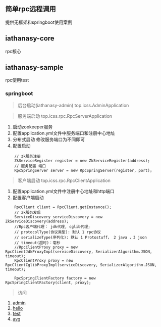 
## 简单rpc远程调用
提供无框架和springboot使用案例

## iathanasy-core
rpc核心

## iathanasy-sample
rpc使用test 

### springboot
> 后台启动(iathanasy-admin) top.icss.AdminApplication

> 服务端启动 top.icss.rpc.RpcServerApplication

 1. 启动zookeeper服务
 2. 配置application.yml文件中服务端口和注册中心地址
 3. 分布式启动 修改服务端口为不同即可
 4. 配置启动
 ```
     // zk服务注册
     ZkServiceRegister register = new ZkServiceRegister(address);
     // 服务配置 端口
     RpcSpringServer server = new RpcSpringServer(register, port);
 ```
 
 > 客户端启动 top.icss.rpc.RpcClientApplication
 
 1. 配置application.yml文件中注册中心地址和http端口
 2. 配置客户端启动
```
    RpcClient client = RpcClient.getInstance();
    // zk服务发现
    ServiceDiscovery serviceDiscovery = new ZkServiceDiscovery(address);
    //Rpc客户端代理： jdk代理, cglib代理;
    // protocolType(协议类型): 默认 1 rpc协议
    // serializeType(序列化): 默认 1 Protostuff， 2 java ，3 json
    // timeout(超时)：毫秒
    //RpcClientProxy proxy = new RpcClientJdkProxyImpl(serviceDiscovery, SerializerAlgorithm.JSON, timeout);
    RpcClientProxy proxy = new RpcClientCglibProxyImpl(serviceDiscovery, SerializerAlgorithm.JSON, timeout);

    RpcSpringClientFactory factory = new RpcSpringClientFactory(client, proxy);
``` 

> 访问  

1. [admin](http://127.0.0.1:9507/admin)
2. [hello](http://127.0.0.1:8081/hello?name=World)
3. [test](http://127.0.0.1:8081/test?x=1&y=3)
4. [avg](http://127.0.0.1:8081/avg?x=1&y=8)